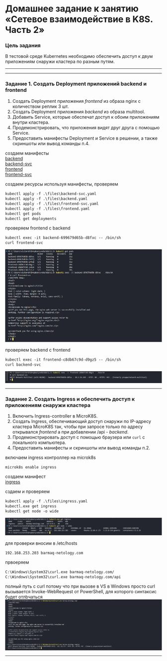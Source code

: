 # Домашнее задание к занятию «Сетевое взаимодействие в K8S. Часть 2»

### Цель задания

В тестовой среде Kubernetes необходимо обеспечить доступ к двум приложениям снаружи кластера по разным путям.

------

------

### Задание 1. Создать Deployment приложений backend и frontend

1. Создать Deployment приложения _frontend_ из образа nginx с количеством реплик 3 шт.
2. Создать Deployment приложения _backend_ из образа multitool. 
3. Добавить Service, которые обеспечат доступ к обоим приложениям внутри кластера. 
4. Продемонстрировать, что приложения видят друг друга с помощью Service.
5. Предоставить манифесты Deployment и Service в решении, а также скриншоты или вывод команды п.4.



создаем манифесты		
[backend](./files/backend.yaml)		
[backend-svc](./files/backend-svc.yaml)		
[frontend](./files/frontend.yaml)		
[frontend-svc](./files/frontend-svc.yaml)		

создаем ресурсы используя манифесты, проверяем	
```	
kubectl apply -f .\files\backend-svc.yaml	
kubectl apply -f .\files\backend.yaml	
kubectl apply -f .\files\frontend-svc.yaml	
kubectl apply -f .\files\frontend.yaml	
kubectl get pods	
kubectl get deployments		
```	

проверяем frontend с backend	
```	
kubectl exec -it backend-699679d65b-d8fxc -- /bin/sh	
curl frontend-svc	
```	
![результат](./images/1-1.png)

проверяем backend с frontend	
```	
kubectl exec -it frontend-c8db67c9d-d9gz5 -- /bin/sh	
curl backend-svc	
```	
![результат](./images/1-2.png)

------

### Задание 2. Создать Ingress и обеспечить доступ к приложениям снаружи кластера

1. Включить Ingress-controller в MicroK8S.
2. Создать Ingress, обеспечивающий доступ снаружи по IP-адресу кластера MicroK8S так, чтобы при запросе только по адресу открывался _frontend_ а при добавлении /api - _backend_.
3. Продемонстрировать доступ с помощью браузера или `curl` с локального компьютера.
4. Предоставить манифесты и скриншоты или вывод команды п.2.




включаем ingress  контроллер на microk8s	
```		
microk8s enable ingress		
```

создаем манифест			
[ingress](./files/ingress.yaml)	
		
сздаем  и проверяем	
```
kubectl apply -f .\files\ingress.yaml		
kubectl.exe get ingress	
kubectl get node -o wide	
```
![результат](./images/2-1.png)	

для проверки вносим в /etc/hosts 
```	
192.168.253.203 barmaq-netology.com	
```

првоеряем	
```
C:\Windows\System32\curl.exe barmaq-netology.com/	
C:\Windows\System32\curl.exe barmaq-netology.com/api
```	

полный путь с curl потому что при вызове в VS в Windows просто curl вызывается Invoke-WebRequest от PowerShell, для которого синтаксис будет отлbчаться	
![результат](./images/2-2.png)	


------

